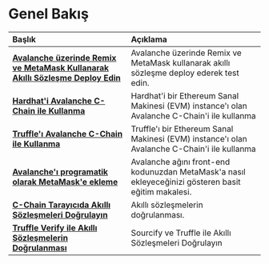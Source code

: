 # Genel Bakış

| Başlık | Açıklama |
| :--- | :--- |
| [**Avalanche üzerinde Remix ve MetaMask Kullanarak Akıllı Sözleşme Deploy Edin**](deploy-a-smart-contract-on-avalanche-using-remix-and-metamask.md) | Avalanche üzerinde Remix ve MetaMask kullanarak akıllı sözleşme deploy ederek test edin. |
| [**Hardhat'i Avalanche C-Chain ile Kullanma**](using-hardhat-with-the-avalanche-c-chain.md) | Hardhat'i bir Ethereum Sanal Makinesi \(EVM\) instance'ı olan Avalanche C-Chain'i ile kullanma |
| [**Truffle'ı Avalanche C-Chain ile Kullanma**](using-truffle-with-the-avalanche-c-chain.md) | Truffle'ı bir Ethereum Sanal Makinesi \(EVM\) instance'ı olan Avalanche C-Chain'i ile kullanma |
| [**Avalanche'ı programatik olarak MetaMask'e ekleme**](add-avalanche-to-metamask-programmatically.md) | Avalanche ağını front-end kodunuzdan MetaMask'a nasıl ekleyeceğinizi gösteren basit eğitim makalesi. |
| [**C-Chain Tarayıcıda Akıllı Sözleşmeleri Doğrulayın**](verify-smart-contracts.md) | Akıllı sözleşmelerin doğrulanması. |
| [**Truffle Verify ile Akıllı Sözleşmelerin Doğrulanması**](verify-smart-contracts-with-truffle-verify.md) | Sourcify ve Truffle ile Akıllı Sözleşmeleri Doğrulayın |
